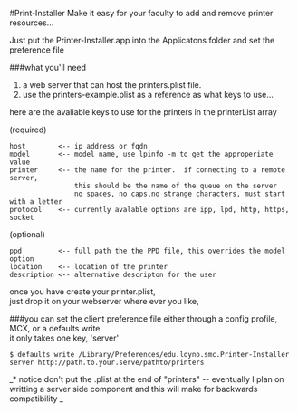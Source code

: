 #Print-Installer
Make it easy for your faculty to add and remove printer resources...  

Just put the Printer-Installer.app into the Applicatons folder and set the preference file 


###what you'll need  
1) a web server that can host the printers.plist file.  
2) use the printers-example.plist as a reference as what keys to use...


here are the avaliable keys to use for the printers in the printerList array
  
(required)  

	host		<-- ip address or fqdn
	model		<-- model name, use lpinfo -m to get the approperiate value
	printer 	<-- the name for the printer.  if connecting to a remote server, 
					this should be the name of the queue on the server
					no spaces, no caps,no strange characters, must start with a letter
	protocol	<--	currently avalable options are ipp, lpd, http, https, socket

(optional)

	ppd			<-- full path the the PPD file, this overrides the model option
	location	<-- location of the printer
	description	<-- alternative descripton for the user


once you have create your printer.plist,  
just drop it on your webserver where ever you like,  

###you can set the client preference file either through a config profile, MCX, or a defaults write  
it only takes one key, 'server'

 	$ defaults write /Library/Preferences/edu.loyno.smc.Printer-Installer server http://path.to.your.serve/pathto/printers 
	
_*  notice don't put the .plist at the end of "printers" -- eventually I plan on writting a server side component and this will make for backwards compatibility _
